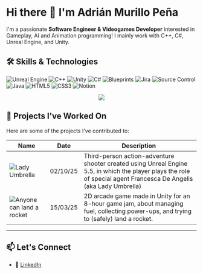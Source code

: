 # Hi there 👋 I'm Adrián Murillo Peña

I'm a passionate **Software Engineer & Videogames Developer** interested in Gameplay, AI and Animation programming!
I mainly work with C++, C#, Unreal Engine, and Unity.

## 🛠️ Skills & Technologies

![Unreal Engine](https://img.shields.io/badge/Unreal%20Engine-000000?style=for-the-badge&logo=unrealengine&logoColor=white)
![C++](https://img.shields.io/badge/C++-00599C?style=for-the-badge&logo=c%2b%2b&logoColor=white)
![Unity](https://img.shields.io/badge/Unity-100000?style=for-the-badge&logo=unity&logoColor=white)
![C#](https://img.shields.io/badge/C%23-239120?style=for-the-badge&logo=c-sharp&logoColor=white)
![Blueprints](https://img.shields.io/badge/Blueprints-6E4C13?style=for-the-badge&logo=unrealengine&logoColor=white)
![Jira](https://img.shields.io/badge/Jira-0052CC?style=for-the-badge&logo=jira&logoColor=white)
![Source Control](https://img.shields.io/badge/Source%20Control-FF4500?style=for-the-badge&logo=git&logoColor=white)
![Java](https://img.shields.io/badge/Java-007396?style=for-the-badge&logo=java&logoColor=white)
![HTML5](https://img.shields.io/badge/HTML5-E34F26?style=for-the-badge&logo=html5&logoColor=white)
![CSS3](https://img.shields.io/badge/CSS3-1572B6?style=for-the-badge&logo=css3&logoColor=white)
![Notion](https://img.shields.io/badge/Notion-000000?style=for-the-badge&logo=notion&logoColor=white)

<p align="center"> <img src="https://skillicons.dev/icons?i=c,cpp,cs,unreal,git,github,unreal,unity,html,css,js&perline=6"/></p>



## 📂 Projects I've Worked On
Here are some of the projects I've contributed to:

|Name|Date|Description
|-|-|-|
|![Lady Umbrella](TODO)|02/10/25|Third-person action-adventure shooter created using Unreal Engine 5.5, in which the player plays the role of special agent Francesca De Angelis (aka Lady Umbrella)|
|![Anyone can land a rocket](TODO)|15/03/25|2D arcade game made in Unity for an 8-hour game jam, about managing fuel, collecting power-ups, and trying to (safely) land a rocket.|

---

## 📫 Let's Connect
- 💼 [LinkedIn](https://www.linkedin.com/in/adri%C3%A1n-murillo-455357241/)


